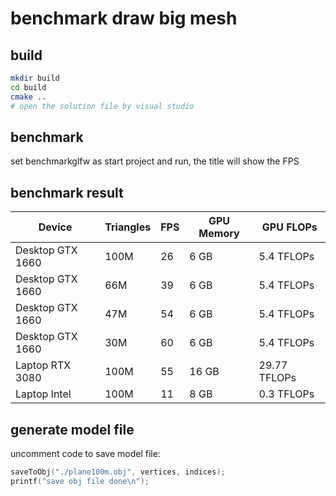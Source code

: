 # benchmark draw big mesh

## build

```bash
mkdir build
cd build
cmake ..
# open the solution file by visual studio
```

## benchmark

set benchmarkglfw as start project and run,  the title will show the FPS

## benchmark result

| Device             | Triangles | FPS | GPU Memory | GPU FLOPs   |
|--------------------|-----------|-----|------------|-------------|
| Desktop GTX 1660   | 100M      | 26  | 6 GB       | 5.4 TFLOPs  |
| Desktop GTX 1660   | 66M       | 39  | 6 GB       | 5.4 TFLOPs  |
| Desktop GTX 1660   | 47M       | 54  | 6 GB       | 5.4 TFLOPs  |
| Desktop GTX 1660   | 30M       | 60  | 6 GB       | 5.4 TFLOPs  |
| Laptop RTX 3080    | 100M      | 55  | 16 GB      | 29.77 TFLOPs|
| Laptop Intel       | 100M      | 11  | 8 GB       | 0.3 TFLOPs  |


## generate model file

uncomment code to save model file:

```cpp
saveToObj("./plane100m.obj", vertices, indices);
printf("save obj file done\n");
```

